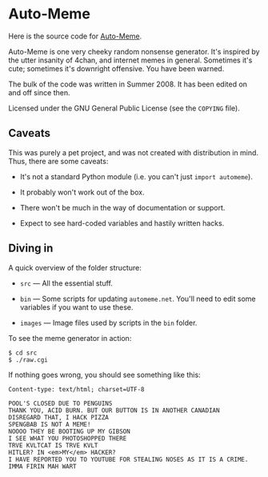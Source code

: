 Auto-Meme
=========

Here is the source code for [Auto-Meme](http://automeme.net/).

Auto-Meme is one very cheeky random nonsense generator. It's inspired by the
utter insanity of 4chan, and internet memes in general. Sometimes it's cute;
sometimes it's downright offensive. You have been warned.

The bulk of the code was written in Summer 2008. It has been edited on and off
since then.

Licensed under the GNU General Public License (see the `COPYING` file).


Caveats
-------

This was purely a pet project, and was not created with distribution in mind.
Thus, there are some caveats:

* It's not a standard Python module (i.e. you can't just `import automeme`).

* It probably won't work out of the box.

* There won't be much in the way of documentation or support.

* Expect to see hard-coded variables and hastily written hacks.


Diving in
---------

A quick overview of the folder structure:

* `src` &mdash; All the essential stuff.

* `bin` &mdash; Some scripts for updating `automeme.net`. You'll need to
  edit some variables if you want to use these.

* `images` &mdash; Image files used by scripts in the `bin` folder.

To see the meme generator in action:

    $ cd src
    $ ./raw.cgi

If nothing goes wrong, you should see something like this:

    Content-type: text/html; charset=UTF-8

    POOL'S CLOSED DUE TO PENGUINS
    THANK YOU, ACID BURN. BUT OUR BUTTON IS IN ANOTHER CANADIAN
    DISREGARD THAT, I HACK PIZZA
    SPENGBAB IS NOT A MEME!
    NOOOO THEY BE BOOTING UP MY GIBSON
    I SEE WHAT YOU PHOTOSHOPPED THERE
    TRVE KVLTCAT IS TRVE KVLT
    HITLER? IN <em>MY</em> HACKER?
    I HAVE REPORTED YOU TO YOUTUBE FOR STEALING NOSES AS IT IS A CRIME.
    IMMA FIRIN MAH WART
